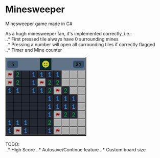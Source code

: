 # Minesweeper
Minesweeper game made in C#

As a hugh minesweeper fan, it's implemented correctly, i.e.:  
..* First pressed tile always have 0 surrounding mines  
..* Pressing a number will open all surrounding tiles if correctly flagged  
..* Timer and Mine counter

 ![Image](https://github.com/Stiabo/Minesweeper/blob/master/Image/Minesweeper-example-screenshot.PNG "Example screenshot")
    
TODO:  
..* High Score 
..* Autosave/Continue feature
..* Custom board size